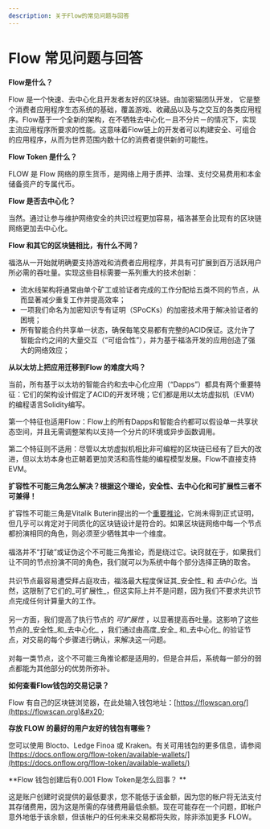 ```yaml
---
description: 关于Flow的常见问题与回答
---
```


# Flow  常见问题与回答

**Flow是什么？**&#x20;

Flow 是一个快速、去中心化且开发者友好的区块链。由加密猫团队开发， 它是整个消费者应用程序生态系统的基础，覆盖游戏、收藏品以及与之交互的各类应用程序。Flow基于一个全新的架构，在不牺牲去中心化－且不分片－的情况下，实现主流应用程序所要求的性能。这意味着Flow链上的开发者可以构建安全、可组合的应用程序，从而为世界范围内数十亿的消费者提供新的可能性。



**Flow  Token 是什么？**&#x20;

FLOW 是 Fl​​ow 网络的原生货币，是网络上用于质押、治理、支付交易费用和本金储备资产的专属代币。



**Flow 是否去中心化？**

当然。通过让参与维护网络安全的共识过程更加容易，福洛甚至会比现有的区块链网络更加去中心化。



**Flow 和其它的区块链相比，有什么不同？**

福洛从一开始就明确要支持游戏和消费者应用程序，并具有可扩展到百万活跃用户所必需的吞吐量。实现这些目标需要一系列重大的技术创新：

* 流水线架构将通常由单个矿工或验证者完成的工作分配给五类不同的节点，从而显著减少重复工作并提高效率；
* 一项我们命名为加密知识专有证明（SPoCKs）的加密技术用于解决验证者的困境；
* 所有智能合约共享单一状态，确保每笔交易都有完整的ACID保证。这允许了智能合约之间的大量交互（“可组合性”），并为基于福洛开发的应用创造了强大的网络效应；



**从以太坊上把应用迁移到Flow 的难度大吗？**

当前，所有基于以太坊的智能合约和去中心化应用（“Dapps”）都具有两个重要特征：它们的架构设计假定了ACID的开发环境；它们都是用以太坊虚拟机（EVM）的编程语言Solidity编写。

第一个特征也适用Flow：Flow上的所有Dapps和智能合约都可以假设单一共享状态空间，并且无需调整架构以支持一个分片的环境或异步函数调用。

第二个特征则不适用：尽管以太坊虚拟机相比非可编程的区块链已经有了巨大的改进，但以太坊本身也正朝着更加灵活和高性能的编程模型发展。Flow不直接支持EVM。



**扩容性不可能三角怎么解决？根据这个理论，安全性、去中心化和可扩展性三者不可兼得！**

扩容性不可能三角是Vitalik Buterin提出的一个[重要推论](https://github.com/ethereum/wiki/wiki/Sharding-FAQ#this-sounds-like-theres-some-kind-of-scalability-trilemma-at-play-what-is-this-trilemma-and-can-we-break-through-it)，它尚未得到正式证明，但几乎可以肯定对于同质化的区块链设计是符合的。如果区块链网络中每一个节点都扮演相同的角色，则必须至少牺牲其中一个维度。\
\
福洛并不“打破”或证伪这个不可能三角推论，而是绕过它。诀窍就在于，如果我们让不同的节点扮演不同的角色，我们就可以为系统中每个部分选择正确的取舍。\
\
共识节点最容易遭受拜占庭攻击，福洛最大程度保证其_安全性_ 和 _去中心化_。当然，这限制了它们的_可扩展性_，但这实际上并不是问题，因为我们不要求共识节点完成任何计算量大的工作。\
\
另一方面，我们提高了执行节点的 _可扩展性_ ，以显著提高吞吐量。这影响了这些节点的_安全性_和_去中心化_ ，我们通过由高度_安全_ 和_去中心化_ 的验证节点，对交易的每个步骤进行确认，来解决这一问题。\
\
对每一类节点，这个不可能三角推论都是适用的，但是合并后，系统每一部分的弱点都能为其他部分的优势所弥补。



**如何查看Flow钱包的交易记录？**

Flow 有自己的区块链浏览器，在此处输入钱包地址：[https://flowscan.org/](https://flowscan.org)&#x20;





**存放 FLOW 的最好的用户友好的钱包有哪些？**

您可以使用 Blocto、Ledge Finoa 或 Kraken。有关可用钱包的更多信息，请参阅 [https://docs.onflow.org/flow-token/available-wallets/](https://docs.onflow.org/flow-token/available-wallets/)



**Flow 钱包创建后有0.001 Flow Token是怎么回事？ **

这是账户创建时说提供的最低要求，您不能低于该金额，因为您的帐户将无法支付其存储费用，因为这是所需的存储费用最低余额。现在可能存在一个问题，即帐户意​​外地低于该余额，但该帐户的任何未来交易都将失败，除非添加更多 FLOW。

































